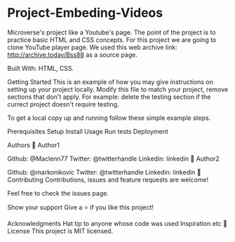 # Project-Embeding-Videos
Microverse's project like a Youtube's page. The point of the project is to practice basic HTML and CSS concepts.
For this project we are going to clone YouTube player page. We used this web archive link: http://archive.today/Bss88 as a source page.

Built With:
HTML,
CSS.


Getting Started
This is an example of how you may give instructions on setting up your project locally. Modify this file to match your project, remove sections that don't apply. For example: delete the testing section if the currect project doesn't require testing.

To get a local copy up and running follow these simple example steps.

Prerequisites
Setup
Install
Usage
Run tests
Deployment

Authors
👤 Author1

Github: @Maclenn77
Twitter: @twitterhandle
Linkedin: linkedin
👤 Author2

Github: @markonikovic
Twitter: @twitterhandle
Linkedin: linkedin
🤝 Contributing
Contributions, issues and feature requests are welcome!

Feel free to check the issues page.

Show your support
Give a ⭐️ if you like this project!

Acknowledgments
Hat tip to anyone whose code was used
Inspiration
etc
📝 License
This project is MIT licensed.